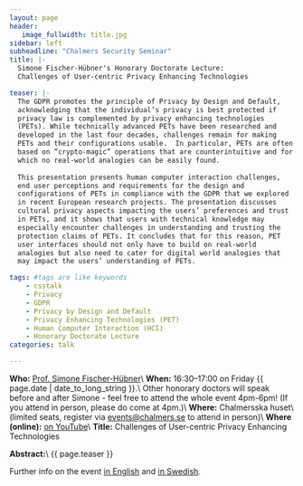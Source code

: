 ```yaml
---
layout: page
header:
   image_fullwidth: title.jpg
sidebar: left
subheadline: "Chalmers Security Seminar"
title: |-
  Simone Fischer-Hübner's Honorary Doctorate Lecture:
  Challenges of User-centric Privacy Enhancing Technologies

teaser: |-
  The GDPR promotes the principle of Privacy by Design and Default,
  acknowledging that the individual’s privacy is best protected if
  privacy law is complemented by privacy enhancing technologies
  (PETs). While technically advanced PETs have been researched and
  developed in the last four decades, challenges remain for making
  PETs and their configurations usable.  In particular, PETs are often
  based on “crypto-magic” operations that are counterintuitive and for
  which no real-world analogies can be easily found.
  
  This presentation presents human computer interaction challenges,
  end user perceptions and requirements for the design and
  configurations of PETs in compliance with the GDPR that we explored
  in recent European research projects. The presentation discusses
  cultural privacy aspects impacting the users’ preferences and trust
  in PETs, and it shows that users with technical knowledge may
  especially encounter challenges in understanding and trusting the
  protection claims of PETs. It concludes that for this reason, PET
  user interfaces should not only have to build on real-world
  analogies but also need to cater for digital world analogies that
  may impact the users’ understanding of PETs.

tags: #tags are like keywords
    - csstalk
    - Privacy
    - GDPR
    - Privacy by Design and Default
    - Privacy Enhancing Technologies (PET)
    - Human Computer Interaction (HCI)
    - Honorary Doctorate Lecture
categories: talk

---
```

 **Who:** [Prof. Simone Fischer-Hübner](https://simone.hotell.kau.se/)\\
**When:** 16:30&ndash;17:00 on Friday {{ page.date | date_to_long_string }}.\\
Other honorary doctors will speak before and after Simone - feel free
to attend the whole event 4pm-6pm! (If you attend in person, please do
come at 4pm.)\\
**Where:** Chalmersska huset\\
(limited seats, register via <events@chalmers.se> to attend in person)\\
**Where (online):** [on YouTube](https://www.youtube.com/watch?v=njiEDbx_eXA)\\
**Title:** Challenges of User-centric Privacy Enhancing Technologies

**Abstract:**\\
{{ page.teaser }}

Further info on the event
[in English](https://www.chalmers.se/en/about-chalmers/calendar/Pages/Watch-the-Chalmers'-Honorary-Doctors'-Speech.aspx)
and
[in Swedish](https://www.chalmers.se/sv/om-chalmers/kalendarium/Sidor/Lyssna-till-Chalmers-hedersdoktorer.aspx). 
